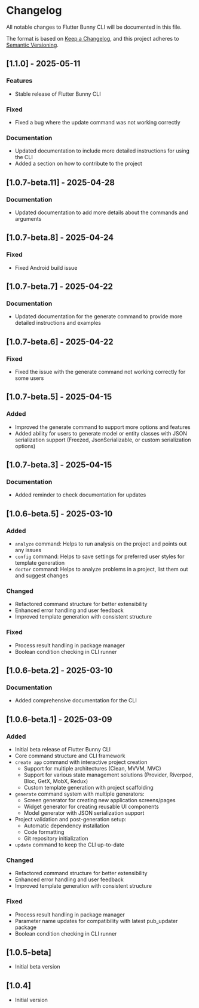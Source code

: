 # Changelog

All notable changes to Flutter Bunny CLI will be documented in this file.

The format is based on [Keep a Changelog](https://keepachangelog.com/en/1.0.0/), 
and this project adheres to [Semantic Versioning](https://semver.org/spec/v2.0.0.html).

## [1.1.0] - 2025-05-11

### Features
- Stable release of Flutter Bunny CLI

### Fixed
- Fixed a bug where the update command was not working correctly

### Documentation
- Updated documentation to include more detailed instructions for using the CLI
- Added a section on how to contribute to the project

## [1.0.7-beta.11] - 2025-04-28

### Documentation
- Updated documentation to add more details about the commands and arguments

## [1.0.7-beta.8] - 2025-04-24

### Fixed
- Fixed Android build issue

## [1.0.7-beta.7] - 2025-04-22

### Documentation
- Updated documentation for the generate command to provide more detailed instructions and examples

## [1.0.7-beta.6] - 2025-04-22

### Fixed
- Fixed the issue with the generate command not working correctly for some users

## [1.0.7-beta.5] - 2025-04-15

### Added
- Improved the generate command to support more options and features
- Added ability for users to generate model or entity classes with JSON serialization support (Freezed, JsonSerializable, or custom serialization options)

## [1.0.7-beta.3] - 2025-04-15

### Documentation
- Added reminder to check documentation for updates

## [1.0.6-beta.5] - 2025-03-10

### Added
- `analyze` command: Helps to run analysis on the project and points out any issues
- `config` command: Helps to save settings for preferred user styles for template generation
- `doctor` command: Helps to analyze problems in a project, list them out and suggest changes

### Changed
- Refactored command structure for better extensibility
- Enhanced error handling and user feedback
- Improved template generation with consistent structure

### Fixed
- Process result handling in package manager
- Boolean condition checking in CLI runner

## [1.0.6-beta.2] - 2025-03-10

### Documentation
- Added comprehensive documentation for the CLI

## [1.0.6-beta.1] - 2025-03-09

### Added
- Initial beta release of Flutter Bunny CLI
- Core command structure and CLI framework
- `create app` command with interactive project creation
  - Support for multiple architectures (Clean, MVVM, MVC)
  - Support for various state management solutions (Provider, Riverpod, Bloc, GetX, MobX, Redux)
  - Custom template generation with project scaffolding
- `generate` command system with multiple generators:
  - Screen generator for creating new application screens/pages
  - Widget generator for creating reusable UI components
  - Model generator with JSON serialization support
- Project validation and post-generation setup:
  - Automatic dependency installation
  - Code formatting
  - Git repository initialization
- `update` command to keep the CLI up-to-date

### Changed
- Refactored command structure for better extensibility
- Enhanced error handling and user feedback
- Improved template generation with consistent structure

### Fixed
- Process result handling in package manager
- Parameter name updates for compatibility with latest pub_updater package
- Boolean condition checking in CLI runner

## [1.0.5-beta]

- Initial beta version

## [1.0.4]

- Initial version